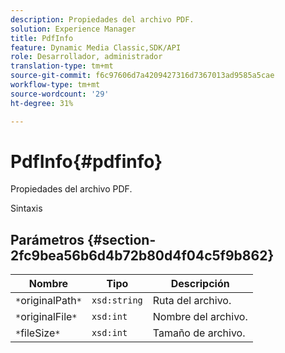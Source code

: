 ```yaml
---
description: Propiedades del archivo PDF.
solution: Experience Manager
title: PdfInfo
feature: Dynamic Media Classic,SDK/API
role: Desarrollador, administrador
translation-type: tm+mt
source-git-commit: f6c97606d7a4209427316d7367013ad9585a5cae
workflow-type: tm+mt
source-wordcount: '29'
ht-degree: 31%

---
```



# PdfInfo{#pdfinfo}

Propiedades del archivo PDF.

Sintaxis

## Parámetros {#section-2fc9bea56b6d4b72b80d4f04c5f9b862}

| Nombre | Tipo | Descripción |
|---|---|---|
| `*`originalPath`*` | `xsd:string` | Ruta del archivo. |
| `*`originalFile`*` | `xsd:int` | Nombre del archivo. |
| `*`fileSize`*` | `xsd:int` | Tamaño de archivo. |

